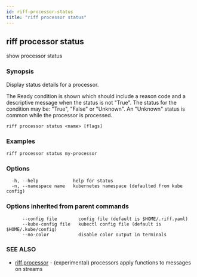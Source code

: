 ```yaml
---
id: riff-processor-status
title: "riff processor status"
---
```

## riff processor status

show processor status

### Synopsis

Display status details for a processor.

The Ready condition is shown which should include a reason code and a
descriptive message when the status is not "True". The status for the condition
may be: "True", "False" or "Unknown". An "Unknown" status is common while the
processor is processed.

```
riff processor status <name> [flags]
```

### Examples

```
riff processor status my-processor
```

### Options

```
  -h, --help             help for status
  -n, --namespace name   kubernetes namespace (defaulted from kube config)
```

### Options inherited from parent commands

```
      --config file        config file (default is $HOME/.riff.yaml)
      --kube-config file   kubectl config file (default is $HOME/.kube/config)
      --no-color           disable color output in terminals
```

### SEE ALSO

* [riff processor](riff_processor.md)	 - (experimental) processors apply functions to messages on streams

